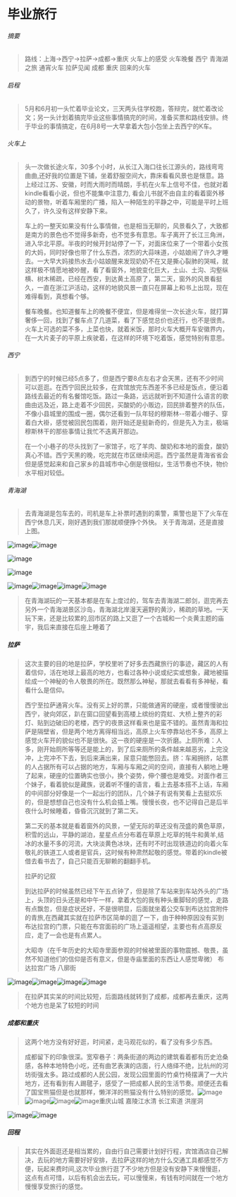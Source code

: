 # 毕业旅行

###### 摘要

> 路线：上海-&gt;西宁-&gt;拉萨-&gt;成都-&gt;重庆 火车上的感受 火车晚餐 西宁 青海湖之旅 通宵火车 拉萨见闻 成都 重庆 回来的火车

###### 启程

> 5月和6月初一头忙着毕业论文，三天两头往学校跑，答辩完，就忙着改论文；另一头计划着搞完毕业这些事情搞完的时间，准备买票和路线安排。终于毕业的事情搞定，在6月8号一大早拿着大包小包坐上去西宁的K车。

###### 火车上

> 头一次做长途火车，30多个小时，从长江入海口往长江源头的，路线弯弯曲曲,还好我的位置是下铺，坐着舒服空间大，靠床看看风景也是惬意。路上经过江苏、安徽，时而大雨时而晴朗，手机在火车上信号不佳，也就对着kindle看看小说，但也不能集中注意力, 看会儿书就不由自主的看着窗外移动的景物，听着车厢里的广播，陷入一种陌生的平静之中，可能是平时上班久了，许久没有这样安静下来。
>
> 车上的一整天如果没有什么事情做，也是相当无聊的，风景看久了，大致都是南方的景色也不觉得多新奇，也不觉多有意思。车子离开了长江三角洲，进入华北平原。半夜的时候开封站停了一下，对面床位来了一个带着小女孩的大妈，同时好像也带了什么东西，浓烈的大蒜味道，小姑娘闹了许久才睡去。一大早大妈接热水去小姑娘醒来发现奶奶不在又是撕心裂肺的哭喊，就这样极不情愿地被吵醒，看了看窗外，地貌变化巨大，土山、土沟、沟壑纵横、树木稀疏，已经在西安，到达黄土高原了，第二天，窗外的风景看挺久，一直在浙江沪活动，这样的地貌风景一直只在屏幕上和书上出现，现在难得看到，真想看个够。
>
> 餐车晚餐。也知道餐车上的晚餐不便宜，但是难得坐一次长途火车，就打算奢侈一回，找到了餐车点了几道菜，看了下感觉总价也还行，也不是很贵。火车上可选的菜不多，上菜也快，就着米饭，那时火车大概开车安徽界内，在一大片麦子的平原上疾驶着，在这样的环境下吃着饭，感觉特别有意思。

###### 西宁

> 到西宁的时候已经5点多了，但是西宁要8点左右才会天黑，还有不少时间可以逛逛。在西宁回民比较多，在宾馆放完东西差不多已经是饭点，便沿着路线去最近的有名餐馆吃饭。路过一条路，远远就听到不知道什么语言的歌曲由远及近，路上走着不少回民，买酸奶的小贩边，回民排着整齐的队伍，不像小县城里的围成一圈，偶尔还看到一队年轻的穆斯林--带着小帽子、穿着白大褂，感觉被回民包围着，刚开始还是挺新奇的，但是先入为主，极端穆斯林干的那些事情让我忙不迭离开那边。
>
> 在一个小巷子的尽头找到了一家馆子，吃了羊肉、酸奶和本地的面食，酸奶真心不错。西宁天黑的晚，吃完就在市区继续闲逛。西宁虽然是青海省省会但是感觉起来和自己家乡的县城市中心倒是很相似，生活节奏也不快，物价水平相对较低。

###### 青海湖

> 去青海湖是包车去的，司机是车上补票时遇到的乘警，乘警也是下了火车在西宁休息几天，刚好遇到我们那就顺便挣个外快。 关于青海湖，还是直接上图。

![](http://ww3.sinaimg.cn/mw690/b359f54bgw1f64sahxvi1j21kw16okcq.jpg "image")![](http://ww4.sinaimg.cn/mw690/b359f54bgw1f64sagvu21j21kw16o7rf.jpg "image")

![](http://ww1.sinaimg.cn/mw690/b359f54bgw1f64sadol7jj21kw16oh8g.jpg "image")

![](http://ww1.sinaimg.cn/mw690/b359f54bgw1f64sabh0vzj21kw16oh6d.jpg "image")

![](http://7xju1w.com1.z0.glb.clouddn.com/desert2.jpg "image")![](http://7xju1w.com1.z0.glb.clouddn.com/qinghai_boat.jpg "image")![](http://7xju1w.com1.z0.glb.clouddn.com/desert.jpg "image")![](http://7xju1w.com1.z0.glb.clouddn.com/qinghai.jpg "image")

> 在青海湖玩的一天基本都是在车上度过的，驾车去青海湖二郎剑，逛完再去另外一个青海湖景区沙岛，青海湖北岸漫天遍野的黄沙，稀疏的草地。一天玩下来，还是比较累的,回市区的路上又逛了一个古城和一个炎黄主题的庙宇，我后来直接在后座上睡着了

##### 拉萨

> 这次主要的目的地是拉萨，学校里听了好多去西藏旅行的事迹，藏区的人有着信仰，活在地球上最高的地方，也看过各种小说或纪实或想象，藏地被描绘成一个神秘的令人敬畏的所在。既然那么神秘，那就去看看有多神秘，看看什么是信仰。
>
> 西宁至拉萨通宵火车。没有买上好的票，只能做通宵的硬座，或者慢慢驶出西宁，驶向郊区，趴在窗口回望看到高楼上缤纷的霓虹、大桥上整齐的彩灯、贴到边破旧的老楼，西宁的夜景这样看来也是蛮不错的。虽然青海和拉萨是隔壁省，但是两个地方离得相当远，高原上火车停靠站也不多，高原上感觉火车开的貌似也不是很快。这一夜的硬座是一次折磨。上厕所难：人多，刚开始厕所等等还是能上的，到了后来厕所的条件越来越恶劣，上完没冲，上完冲不下去，到后来满出来，尿意只能憋回去。挤：车厢拥挤，站票的人占据所有可以占据的地方，车厢与车厢之间的空间，直接有人躺地上睡了起来，硬座的位置确实也很小，换个姿势，伸个腰也是难受。对面作者三个妹子，看着貌似是藏族，说着听不懂的语言，看上去基本搭不上话，车厢的中间部分好像是一个一起出行的团队，几个妹子有说有笑看上去挺欢乐的，但是想想自己也没有什么机会插上嘴。慢慢长夜，也不记得自己是后半夜什么时候睡着，昏昏沉沉就到了第二天。
>
> 第二天的基本就是看着窗外的风景，一望无际的草还没有茂盛的黄色草原，积雪的远山，平静的湖泊，星星点点分布着在草原上吃草的牦牛和黄羊,结冰的水量不多的河流，大块淡黄色冰块，还有时不时出现铁道边的向着火车敬礼的铁道工人或者是官兵，这时候有种肃然起敬的感觉。带着的kindle被借去看书去了，自己只能百无聊赖的翻翻手机。
>
> 拉萨的记叙
>
> 到达拉萨的时候虽然已经下午五点钟了，但是除了车站来到车站外头的广场上，头顶的日头还是和中午一样，拿着大包的我有种头重脚轻的感觉，走路有点飘忽，但是症状还好，不是很明显，后面就坐着公交车到布达拉宫附件的青旅,在西藏其实就在拉萨市区简单的逛了一下，由于种种原因没有买到布达拉宫的门票，只能在布宫面前的广场上遥遥相望，主要也有点高原反应，走了一会也是有点累人。
>
> 大昭寺（在千年历史的大昭寺里面参观的时候被里面的事物震撼、敬畏，虽然不知道他们的信仰是否有意义，但是寺庙里面的东西让人感觉卑微） 布达拉宫广场 八廓街

![](http://7xju1w.com1.z0.glb.clouddn.com/lasa3.jpg "image")![](http://7xju1w.com1.z0.glb.clouddn.com/lasa.jpg "image")![](http://7xju1w.com1.z0.glb.clouddn.com/lasa2.jpg "image")![](http://7xju1w.com1.z0.glb.clouddn.com/lasa1.jpg "image")

> 在拉萨其实呆的时间比较短，后面路线就转到了成都，成都再去重庆，这两个地方也是呆了较短的时间

##### 成都和重庆

> 这两个地方没有好好逛，时间紧，走马观花似的，看了没有多少东西。
>
> 成都留下的印象很深。宽窄巷子：两条街道的两边的建筑看着都有历史沧桑感，各种本地特色小吃，还有曲艺表演的店面，行人络绎不绝，比杭州的河坊街强太多。路过成都的人民公园，发现公园里面的竹桌竹椅摆满了一大片地方，还有看到有人踢毽子，感受了一把成都人民的生活节奏。顺便还去看了国宝熊猫但是也就那样，懒洋洋的熊猫没有什么特别的感觉。![](http://7xju1w.com1.z0.glb.clouddn.com/chengdu1.jpg "image")![](http://7xju1w.com1.z0.glb.clouddn.com/chengdu2.jpg "image")![](http://7xju1w.com1.z0.glb.clouddn.com/chengdu3.jpg "image")![](http://7xju1w.com1.z0.glb.clouddn.com/chengdu4.jpg "image")重庆山城 嘉陵江水清 长江索道 洪崖洞

![](http://7xju1w.com1.z0.glb.clouddn.com/chongqing1.jpg "image")![](http://7xju1w.com1.z0.glb.clouddn.com/chongqing2.jpg "image")

##### 回程

> 其实在外面逛还是相当累的，自由行自己需要计划好行程，宾馆酒店自己解决，去玩的地方需要好好安排，去拉萨这样的地方什么交通工具都感觉不方便，玩起来费时间,这次毕业旅行逛了不少地方但是没有安静下来慢慢逛，这点有点可惜，以后有机会出去玩，可以慢慢来，有钱有时间就在一个地方慢慢享受旅行的感觉。



